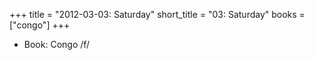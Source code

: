 +++
title = "2012-03-03: Saturday"
short_title = "03: Saturday"
books = ["congo"]
+++


* Book: Congo /f/
